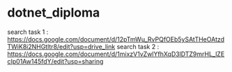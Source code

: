 # dotnet_diploma
search task 1 :  https://docs.google.com/document/d/12pTmWu_RvPQfOEb5ySAtTHeOAtzdTWiK8i2NHGtltr8/edit?usp=drive_link
search task 2 : https://docs.google.com/document/d/1mixzV1vZwlYfhXqD3lDTZ9mrHL_lZEcIp01Aw145fdY/edit?usp=sharing
